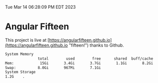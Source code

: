 Tue Mar 14 06:28:09 PM EDT 2023

# Angular Fifteen


This project is live at [https://angularfifteen.github.io](https://angularfifteen.github.io "fifteen!") thanks to Github.

```bash
System Memory
               total        used        free      shared  buff/cache   available
Mem:            15Gi       3.4Gi       3.7Gi       1.1Gi       8.2Gi        10Gi
Swap:          8.0Gi       967Mi       7.1Gi
System Storage
1.2G	.
```
```bash
